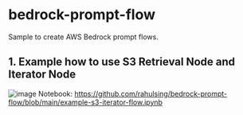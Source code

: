 # bedrock-prompt-flow
Sample to create AWS Bedrock prompt flows.

## 1. Example how to use S3 Retrieval Node and Iterator Node
![image](https://github.com/user-attachments/assets/5e169737-f84b-49b9-b0ae-70e016d9051d)
Notebook: 
https://github.com/rahulsing/bedrock-prompt-flow/blob/main/example-s3-iterator-flow.ipynb
